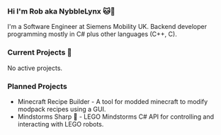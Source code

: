 ### Hi I'm Rob aka NybbleLynx 🐱👋

I'm a Software Engineer at Siemens Mobility UK. Backend developer programming mostly in C# plus other languages (C++, C).

### Current Projects 📓
No active projects.
<!--* NybbleLynx Tools 🛠 - A set of common code to be used in other projects.-->

### Planned Projects
* Minecraft Recipe Builder - A tool for modded minecraft to modify modpack recipes using a GUI.
* Mindstorms Sharp 🤖 - LEGO Mindstorms C# API for controlling and interacting with LEGO robots.

<!--
**NybbleLynx/NybbleLynx** is a ✨ _special_ ✨ repository because its `README.md` (this file) appears on your GitHub profile.

Here are some ideas to get you started:

- 🔭 I’m currently working on ...
- 🌱 I’m currently learning ...
- 👯 I’m looking to collaborate on ...
- 🤔 I’m looking for help with ...
- 💬 Ask me about ...
- 📫 How to reach me: ...
- 😄 Pronouns: ...
- ⚡ Fun fact: ...
-->
